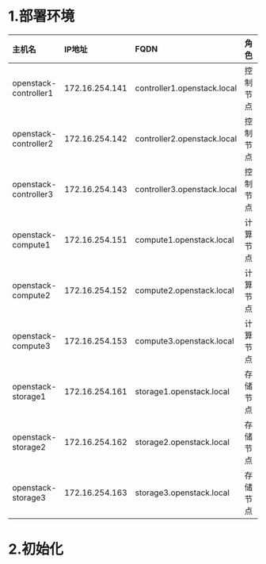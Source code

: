 # 1.部署环境

| 主机名                   | IP地址           | FQDN                        | 角色   | 备注  |
| :-------------------- | :------------- | :-------------------------- | :--- | :-- |
| openstack-controller1 | 172.16.254.141 | controller1.openstack.local | 控制节点 |     |
| openstack-controller2 | 172.16.254.142 | controller2.openstack.local | 控制节点 |     |
| openstack-controller3 | 172.16.254.143 | controller3.openstack.local | 控制节点 |     |
| openstack-compute1    | 172.16.254.151 | compute1.openstack.local    | 计算节点 |     |
| openstack-compute2    | 172.16.254.152 | compute2.openstack.local    | 计算节点 |     |
| openstack-compute3    | 172.16.254.153 | compute3.openstack.local    | 计算节点 |     |
| openstack-storage1    | 172.16.254.161 | storage1.openstack.local    | 存储节点 |     |
| openstack-storage2    | 172.16.254.162 | storage2.openstack.local    | 存储节点 |     |
| openstack-storage3    | 172.16.254.163 | storage3.openstack.local    | 存储节点 |     |
# 2.初始化

```

```